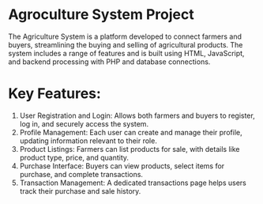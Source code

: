 # Agroculture System Project
The Agriculture System is a platform developed to connect farmers and buyers, streamlining the buying and selling of agricultural products. The system includes a range of features and is built using HTML, JavaScript, and backend processing with PHP and database connections.

# Key Features:
1. User Registration and Login: Allows both farmers and buyers to register, log in, and securely access the system.
2. Profile Management: Each user can create and manage their profile, updating information relevant to their role.
3. Product Listings: Farmers can list products for sale, with details like product type, price, and quantity.
4. Purchase Interface: Buyers can view products, select items for purchase, and complete transactions.
5. Transaction Management: A dedicated transactions page helps users track their purchase and sale history.


